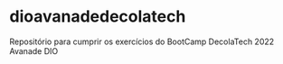 # dioavanadedecolatech
Repositório para cumprir os exercícios do BootCamp DecolaTech 2022 Avanade DIO
